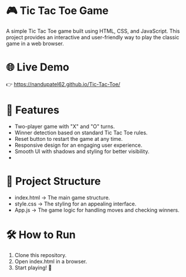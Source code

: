# 🎮 Tic Tac Toe Game
A simple Tic Tac Toe game built using HTML, CSS, and JavaScript. This project provides an interactive and user-friendly way to play the classic game in a web browser.

# 🌐 Live Demo
👉 https://nandupatel62.github.io/Tic-Tac-Toe/

# 🚀 Features
- Two-player game with "X" and "O" turns.
- Winner detection based on standard Tic Tac Toe rules.
- Reset button to restart the game at any time.
- Responsive design for an engaging user experience.
- Smooth UI with shadows and styling for better visibility.
- 
# 📂 Project Structure
- index.html → The main game structure.
- style.css → The styling for an appealing interface.
- App.js → The game logic for handling moves and checking winners.

# 🛠️ How to Run
1. Clone this repository.
2. Open index.html in a browser.
3. Start playing! 🎉
